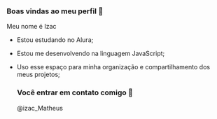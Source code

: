 ### Boas vindas ao meu perfil 💙

Meu nome é Izac 

- Estou estudando no Alura;
- Estou me desenvolvendo na linguagem JavaScript;
- Uso esse espaço para minha organização e compartilhamento dos meus projetos;

  ### Você entrar em contato comigo 📧
  @izac_Matheus
